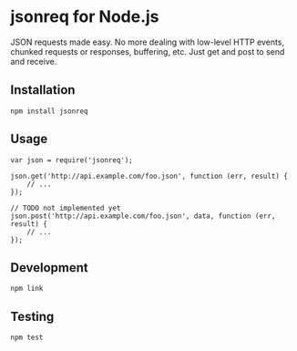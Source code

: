 jsonreq for Node.js
===================

JSON requests made easy. No more dealing with low-level HTTP events, chunked requests or responses,
buffering, etc. Just get and post to send and receive.


Installation
------------

    npm install jsonreq


Usage
-----

    var json = require('jsonreq');
    
    json.get('http://api.example.com/foo.json', function (err, result) {
        // ...
    });
    
    // TODO not implemented yet
    json.post('http://api.example.com/foo.json', data, function (err, result) {
        // ...
    });


Development
-----------

    npm link


Testing
-------

    npm test

